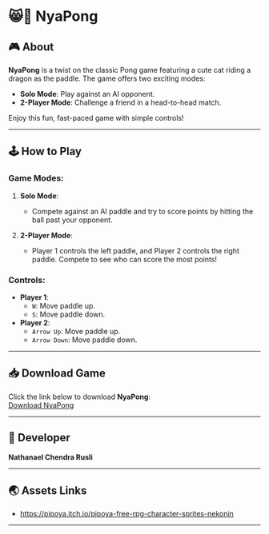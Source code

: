 # 😸🐾 NyaPong 

## 🎮 About  

**NyaPong** is a twist on the classic Pong game featuring a cute cat riding a dragon as the paddle. The game offers two exciting modes:  
- **Solo Mode**: Play against an AI opponent.  
- **2-Player Mode**: Challenge a friend in a head-to-head match.  

Enjoy this fun, fast-paced game with simple controls!  

---

## 🕹️ How to Play  

### Game Modes:  
1. **Solo Mode**:  
   - Compete against an AI paddle and try to score points by hitting the ball past your opponent.  

2. **2-Player Mode**:  
   - Player 1 controls the left paddle, and Player 2 controls the right paddle. Compete to see who can score the most points!  

### Controls:  
- **Player 1**:  
  - `W`: Move paddle up.  
  - `S`: Move paddle down.  
- **Player 2**:  
  - `Arrow Up`: Move paddle up.  
  - `Arrow Down`: Move paddle down.  

---

## 📥 Download Game  

Click the link below to download **NyaPong**:  
[Download NyaPong]((https://drive.google.com/drive/folders/11J3UDdVZ1huwo3TEXZ05vhM3BCWjFuLX?usp=sharing))  

---

## 👤 Developer  

**Nathanael Chendra Rusli**  

---

## 🌏 Assets Links  

- https://pipoya.itch.io/pipoya-free-rpg-character-sprites-nekonin
---

